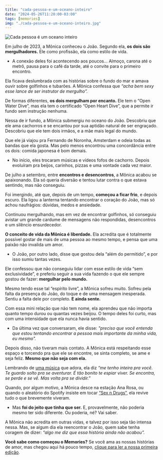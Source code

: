 ```yaml
---
title: "cada-pessoa-e-um-oceano-inteiro"
date: "2024-05-26T11:20:00-03:00"
tags: [memories]
img: "./cada-pessoa-e-um-oceano-inteiro.jpg"
---
```


![Cada pessoa é um oceano inteiro](./cada-pessoa-e-um-oceano-inteiro.jpg)

Em julho de 2023, a Mônica conheceu o João. Segundo ela,  **os dois são mergulhadores.**  Ele como profissão, ela como estilo de vida.

-   A conexão deles foi acontecendo aos poucos… Almoço, carona até o metrô, pausa para o café da tarde, até o convite para o primeiro encontro.
    

Ela ficava deslumbrada com as histórias sobre o fundo do mar e amava ouvir sobre golfinhos e tubarões. A Mônica confessa que  _“acha bem sexy esse lance de ser instrutor de mergulho”._

De formas diferentes,  **os dois mergulham por encanto.** Ele tem o “Open Water Dive”, mas ela tem o certificado “Open Heart Dive”, que a permite ir fundo sem instrução nenhuma.

Nessa de ir fundo, a Mônica submergiu no oceano do João. Descobriu que ele ama cachorros e se encantou por sua aptidão natural de ser engraçado. Descobriu que ele tem dois irmãos, e a mãe mais legal do mundo.

Que ele já viajou pra Fernando de Noronha, Amsterdam e odeia todas as bandas que ela gosta. Mas pelo menos encontrou uma concordância entre os dois: comida japonesa é bom demais.

-   No início, eles trocaram músicas e vídeos fofos de cachorro. Depois evoluíram pra beijos, carinhos, pizzas e uma vontade cada vez maior.
    

De julho a setembro, entre  **encontros e desencontros**, a Mônica acabou se apaixonando. Ela só queria diversão e tentou lutar contra o que estava sentindo, mas não conseguiu.

Foi imergindo, até que, depois de um tempo,  **começou a ficar frio**, e depois escuro. Ela ligou a lanterna tentando encontrar o coração do João, mas só achou naufrágios: dúvidas, medos e ansiedade.

Continuou mergulhando, mas em vez de encontrar golfinhos, só conseguiu avistar um grande cardume de mensagens não respondidas, desencontros e um silêncio ensurdecedor.

**O conceito de vida da Mônica é liberdade.** Ela acredita que é totalmente possível gostar de mais de uma pessoa ao mesmo tempo, e pensa que uma paixão não invalida um amor.

-   O João, por outro lado, disse que gostou dela “além do permitido”, e por isso sumiu tantas vezes.
    

Ele confessou que não conseguiu lidar com esse estilo de vida “sem exclusividade”, e preferiu seguir a sua vida fazendo o que ele sempre gostou de fazer: **mergulhar pelo mundo.**

Mesmo tendo esse tal “espírito livre”, a Mônica sofreu muito. Sofreu pela falta da presença do João, do toque e de uma mensagem inesperada. Sentiu a falta dele por completo.  **E ainda sente.**

Com essa mini relação que não tem nome, ela aprendeu que não importa quanto tempo durou ou quantas vezes beijou. O tempo deles foi curto, mas com uma intensidade que ela nunca havia sentido.

-   Da última vez que conversaram, ele disse:  _"preciso que você entenda que estou tentando encontrar a pessoa mais importante da minha vida, eu mesmo"._
    

Depois disso, não tiveram mais contato. A Mônica está respeitando esse espaço e torcendo pra que ele se encontre, se sinta completo, se ame e seja feliz.  **Mesmo que não seja com ela.**

Lembrando de  [uma música](https://www.youtube.com/watch?v=4Blu0dQiayw)  que adora, ela diz  _“me tenho inteira pra você. Te guardo solto pra se aventurar. É tão bonito te espiar viver. Se encontra, se perde e se vê. Mas volta pra se dividir.”_

Quando, por algum motivo, a Mônica desce na estação Ana Rosa, ou quando o aleatório do Spotify insiste em tocar  [“Sex n Drugs”](https://www.youtube.com/watch?v=1khHDJ4sh1M), ela revive tudo o que brevemente viveram.

-   Mas  **foi do jeito que tinha que ser.**  E, provavelmente, não poderia mesmo ter sido diferente. Ou poderia, né? Vai saber.
    

A Mônica não acredita em outras vidas, e talvez por isso seja tão intensa nessa. Mas, se algum dia ela reencontrar o João, quem sabe tenha coragem de dizer:  _“algo me diz que essa história ainda não acabou”._

**Você sabe como começou o Memories?**  Se você ama as nossas histórias de amor, mas chegou aqui há pouco tempo,  [clique para ler a nossa primeira edição](./post-01).
